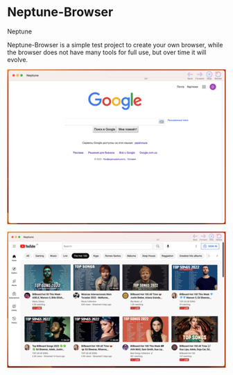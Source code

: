 # Neptune-Browser
Neptune 

Neptune-Browser is a simple test project to create your own browser, while the browser does not have many tools for full use, but over time it will evolve.

![Neptune](./img/1.png)


![Neptune](./img/2.png)

